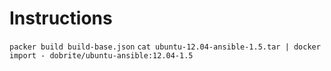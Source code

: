 Instructions
============

`packer build build-base.json`
`cat ubuntu-12.04-ansible-1.5.tar | docker import -
dobrite/ubuntu-ansible:12.04-1.5`
